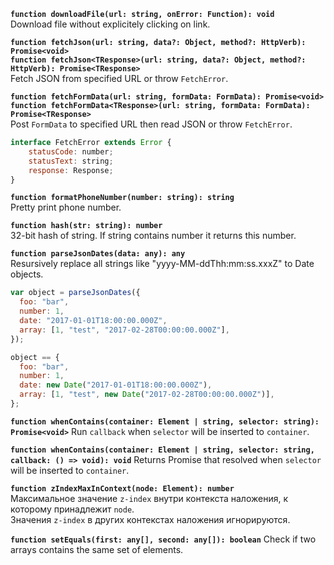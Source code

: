 __`function downloadFile(url: string, onError: Function): void`__  
Download file without explicitely clicking on link.

__`function fetchJson(url: string, data?: Object, method?: HttpVerb): Promise<void>`__  
__`function fetchJson<TResponse>(url: string, data?: Object, method?: HttpVerb): Promise<TResponse>`__  
Fetch JSON from specified URL or throw `FetchError`.

__`function fetchFormData(url: string, formData: FormData): Promise<void>`__  
__`function fetchFormData<TResponse>(url: string, formData: FormData): Promise<TResponse>`__  
Post `FormData` to specified URL then read JSON or throw `FetchError`.

```js
interface FetchError extends Error {
    statusCode: number;
    statusText: string;
    response: Response;
}
```

__`function formatPhoneNumber(number: string): string`__  
Pretty print phone number.

__`function hash(str: string): number`__  
32-bit hash of string. If string contains number it returns this number.

__`function parseJsonDates(data: any): any`__  
Resursively replace all strings like "yyyy-MM-ddThh:mm:ss.xxxZ" to Date objects.

```js
var object = parseJsonDates({
  foo: "bar",
  number: 1,
  date: "2017-01-01T18:00:00.000Z",
  array: [1, "test", "2017-02-28T00:00:00.000Z"],
});

object == {
  foo: "bar",
  number: 1,
  date: new Date("2017-01-01T18:00:00.000Z"),
  array: [1, "test", new Date("2017-02-28T00:00:00.000Z")],
};
```

__`function whenContains(container: Element | string, selector: string): Promise<void>`__
Run `callback` when `selector` will be inserted to `container`.

__`function whenContains(container: Element | string, selector: string, callback: () => void): void`__
Returns Promise that resolved when `selector` will be inserted to `container`.

__`function zIndexMaxInContext(node: Element): number`__  
Максимальное значение `z-index` внутри контекста наложения, к которому принадлежит `node`.  
Значения `z-index` в других контекстах наложения игнорируются.

__`function setEquals(first: any[], second: any[]): boolean`__
Check if two arrays contains the same set of elements.